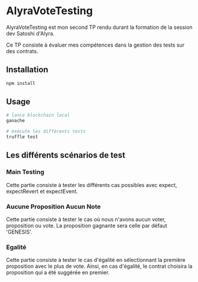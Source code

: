 # AlyraVoteTesting

AlyraVoteTesting est mon second TP rendu durant la formation de la session dev Satoshi d'Alyra.

Ce TP consiste à évaluer mes compétences dans la gestion des tests sur des contrats.

## Installation

```bash
npm install
```

## Usage

```bash
# lance blockchain local
ganache

# exécute les différents tests
truffle test
```

## Les différents scénarios de test

### Main Testing
Cette partie consiste à tester les différents cas possibles avec expect, expectRevert et expectEvent.

### Aucune Proposition Aucun Note
Cette partie consiste à tester le cas où nous n'avons aucun voter, proposition ou vote. La proposition gagnante sera celle par défaut 'GENESIS'.

### Egalité
Cette partie consiste à tester le cas d'égalité en sélectionnant la première proposition avec le plus de vote. Ainsi, en cas d'égalité, le contrat choisira la proposition qui a été suggérée en premier.
